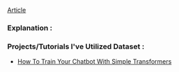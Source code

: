 [Article](https://arxiv.org/abs/1801.07243)

### Explanation :



### Projects/Tutorials I've Utilized Dataset :
* [How To Train Your Chatbot With Simple Transformers](https://towardsdatascience.com/how-to-train-your-chatbot-with-simple-transformers-da25160859f4)

